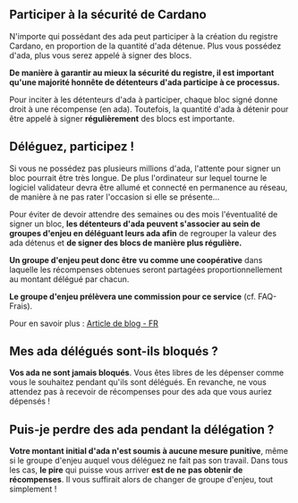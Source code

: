 ## Participer à la sécurité de Cardano

N'importe qui possédant des ada peut participer à la création du registre Cardano, en proportion de la quantité d'ada détenue. Plus vous possédez d'ada, plus vous serez appelé à signer des blocs.

**De manière à garantir au mieux la sécurité du registre, il est important qu'une majorité honnête de détenteurs d'ada participe à ce processus.**

Pour inciter à les détenteurs d'ada à participer, chaque bloc signé donne droit à une récompense (en ada). Toutefois, la quantité d'ada à détenir pour être appelé à signer **régulièrement** des blocs est importante.

## Déléguez, participez !

Si vous ne possédez pas plusieurs millions d'ada, l'attente pour signer un bloc pourrait être très longue. De plus l'ordinateur sur lequel tourne le logiciel validateur devra être allumé et connecté en permanence au réseau, de manière à ne pas rater l'occasion si elle se présente...

Pour éviter de devoir attendre des semaines ou des mois l'éventualité de signer un bloc, **les détenteurs d'ada peuvent s'associer au sein de groupes d'enjeu en déléguant leurs ada afin** de regrouper la valeur des ada détenus et **de signer des blocs de manière plus régulière.**

**Un groupe d'enjeu peut donc être vu comme une coopérative** dans laquelle les récompenses obtenues seront partagées proportionnellement au montant délégué par chacun.

**Le groupe d'enjeu prélèvera une commission pour ce service** (cf. FAQ-Frais).

Pour en savoir plus : [Article de blog - FR](https://forum.cardano.org/t/groupes-denjeu-au-sein-de-cardano/32579)

## Mes ada délégués sont-ils bloqués ?

**Vos ada ne sont jamais bloqués**. Vous êtes libres de les dépenser comme vous le souhaitez pendant qu'ils sont délégués. En revanche, ne vous attendez pas à recevoir de récompenses pour des ada que vous auriez dépensés !

## Puis-je perdre des ada pendant la délégation ?

**Votre montant initial d'ada n'est soumis à aucune mesure punitive**, même si le groupe d'enjeu auquel vous déléguez ne fait pas son travail. Dans tous les cas, **le pire** qui puisse vous arriver **est de ne pas obtenir de récompenses**. Il vous suffirait alors de changer de groupe d'enjeu, tout simplement !
